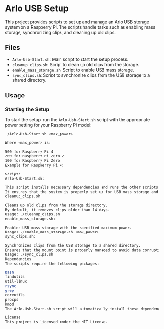 # Arlo USB Setup

This project provides scripts to set up and manage an Arlo USB storage system on a Raspberry Pi. The scripts handle tasks such as enabling mass storage, synchronizing clips, and cleaning up old clips.

## Files

- `Arlo-Usb-Start.sh`: Main script to start the setup process.
- `cleanup_clips.sh`: Script to clean up old clips from the storage.
- `enable_mass_storage.sh`: Script to enable USB mass storage.
- `sync_clips.sh`: Script to synchronize clips from the USB storage to a shared directory.

## Usage

### Starting the Setup

To start the setup, run the `Arlo-Usb-Start.sh` script with the appropriate power setting for your Raspberry Pi model:

```sh
./Arlo-Usb-Start.sh <max_power>

Where <max_power> is:

500 for Raspberry Pi 4
200 for Raspberry Pi Zero 2
100 for Raspberry Pi Zero
Example for Raspberry Pi 4:

Scripts
Arlo-Usb-Start.sh:

This script installs necessary dependencies and runs the other scripts in the correct order.
It ensures that the system is properly set up for USB mass storage and clip management.
cleanup_clips.sh:

Cleans up old clips from the storage directory.
By default, it removes clips older than 14 days.
Usage: ./cleanup_clips.sh
enable_mass_storage.sh:

Enables USB mass storage with the specified maximum power.
Usage: ./enable_mass_storage.sh <max_power>
sync_clips.sh:

Synchronizes clips from the USB storage to a shared directory.
Ensures that the mount point is properly managed to avoid data corruption.
Usage: ./sync_clips.sh
Dependencies
The scripts require the following packages:

bash
findutils
util-linux
rsync
grep
coreutils
procps
kmod
The Arlo-Usb-Start.sh script will automatically install these dependencies if they are not already installed.

License
This project is licensed under the MIT License.

